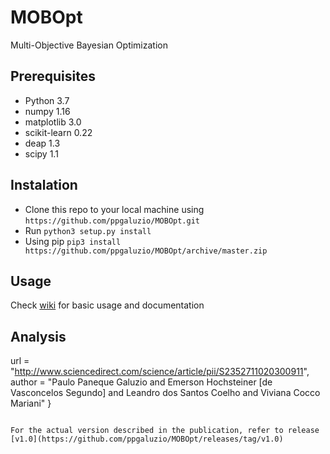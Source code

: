 # MOBOpt

Multi-Objective Bayesian Optimization

## Prerequisites

  * Python 3.7
  * numpy 1.16
  * matplotlib 3.0
  * scikit-learn 0.22
  * deap 1.3
  * scipy 1.1

## Instalation

  *  Clone this repo to your local machine using `https://github.com/ppgaluzio/MOBOpt.git`
  *  Run `python3 setup.py install`
  * Using pip `pip3 install https://github.com/ppgaluzio/MOBOpt/archive/master.zip`

## Usage

Check [wiki](https://github.com/ppgaluzio/MOBOpt/wiki) for basic usage and documentation

## Analysis


url = "http://www.sciencedirect.com/science/article/pii/S2352711020300911",
author = "Paulo Paneque Galuzio and Emerson Hochsteiner [de Vasconcelos Segundo] and Leandro dos Santos Coelho and Viviana Cocco Mariani"
}
```

For the actual version described in the publication, refer to release [v1.0](https://github.com/ppgaluzio/MOBOpt/releases/tag/v1.0)
